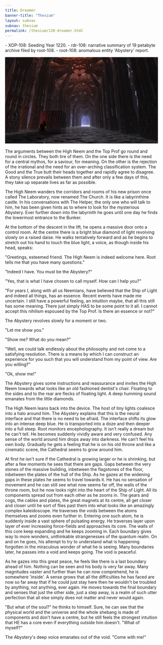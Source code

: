 ```yaml
---
title: Dreamer
banner-title: "Thesium" 
layout: subnav 
subnav: thesium 
permalink: /thesium/130-dreamer.html
---
```


<div class="data">
- XOP-108: Seeding Year 1220.
- rdr-108: narrative summary of 19 petabyte archive filed by root-108.  
- root-108: anomalous entity 'Abystery' report.
</div>

![take it to the lab Igor - capn-damo deviantart.com](/assets/images/Thesium/take-it-to-the-lab-igor.jpg)

The arguments between the High Neem and the Top Prof go round and round in
circles. They both tire of them. On the one side there is the need for a
central mythos, for a saviour, for meaning. On the other is the rejection of
the irrational and the need for an over-arching classification system. The Good
and the True butt their heads together and rapidly agree to disagree. A stony
silence prevails between them and after only a few days of this, they take up
separate lives as far as possible.

The High Neem wanders the corridors and rooms of his new prison once called The
Laboratory, now renamed The Church. It is like a labyrinthine castle. In his
conversations with The Helper, the only one who will talk to him, he has been
given hints as to where to look for the mysterious Abystery. Ever further down
into the labyrinth he goes until one day he finds the lowermost entrance to the
Bunker.

At the bottom of the descent in the lift, he opens a massive door onto a
control room. At the centre there is a bright blue diamond of light revolving
slowly on a raised daise. He walks tentatively forward and as he begins to
stretch out his hand to touch the blue light, a voice, as though inside his
head, speaks:

"Greetings, esteemed friend. The High Neem is indeed welcome here. Root tells
me that you have many questions."

"Indeed I have. You must be the Abystery?"

"Yes, that is what I have chosen to call myself. How can I help you?"

"For years I, along with all us Neemians, have believed that the Ship of Light
and indeed all things, has an essence. Recent events have made me uncertain. I
still have a powerful feeling, an intuition maybe, that all this still has some
meaning. There just simply HAS to be some point to it all. I cannot accept this
nihilism espoused by the Top Prof. Is there an essence or not?"

The Abystery revolves slowly for a moment or two.

"Let me show you."

"Show me? What do you mean?"

"Well, we could talk endlessly about the philosophy and not come to a
satisfying resolution. There is a means by which I can construct an experience
for you such that you will understand from my point of view. Are you willing?"

"Ok, show me!"

The Abystery gives some instructions and reassurance and invites the High Neem
towards what looks like an old fashioned dentist's chair. Floating to the sides
and to the rear are flecks of floating light. A deep humming sound emanates
from the little diamonds.

The High Neem leans back into the device. The host of tiny lights coalesce into
a halo around him. The Abystery explains that this is the neural interface and
that there is no need to be afraid. The interface shifts its glow into an
intense deep blue. He is transported into a doze and then deeper into a full
sleep. Root monitors encepholography. It isn't really a dream but he can't
tell. He becomes suddenly vividly aware and very confused. Any sense of the
world around him drops away into darkness. He can't feel his own body.
Gradually he gets a feeling that he is on his old throne and like a cinematic
scene, the Cathedral seems to grow around him. 

At first he isn't sure if the Cathedral is growing larger or he is shrinking,
but after a few moments he sees that there are gaps. Gaps between the very
stones of the massive building, inbetween the flagstones of the floor,
inbetween the plates of the hull of the Ship. As he gazes at the widening gaps
in these plates he seems to travel towards it. He has no sensation of movement
and he can still see what now seems far off, the walls of the throne room, but
he now looks right into the heart of the Ship of Light. All its components
spread out from each other as he zooms in. The gears and cogs, the cables and
plates, the great magnets at its centre, all get closer and closer until he
sort of flies past them into what looks like an amazingly complex kaleidoscope.
He traverses the voids between the atoms themselves and zooms even further in.
Entering one such atom, he is suddenly inside a vast sphere of pulsating
energy. He traverses layer upon layer of ever increasing force-fields and
approaches its core. The walls of this core keep expanding and he keeps zooming
in. Each boundary gives way to more wonders, unthinkable strangenesses of the
quantum realm. On and on he goes, his attempt to try to understand what is
happening forgotten in the miraculous wonder of what he is seeing. Many
boundaries later, he passes into a void and keeps going. The void is peaceful.

As he gazes into this great peace, he feels like there is a last boundary ahead
of him. Nothing can be seen and his body is very far away. Many magnitudes
vaster and further than he can now comprehend, he is somewhere 'inside'. A
sense grows that all the difficulties he has faced are now so far away that if
he could just stay here then he wouldn't be troubled by anything, not anything,
ever again. He moves towards the final boundary and senses that just the other
side, just a step away, is a realm of such utter perfection that all else
simply does not matter and never would again. 

"But what of the soul?" he thinks to himself. Sure, he can see that the
physical world and the universe and the whole shebang is made of components and
don't have a centre, but he still feels the strongest intuition that HE has a
core even if everything outside him doesn't. "What of myself?"

The Abystery's deep voice emanates out of the void. "Come with me!"
